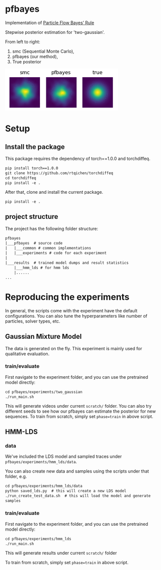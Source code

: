 # pfbayes

Implementation of [Particle Flow Bayes’ Rule](http://proceedings.mlr.press/v97/chen19c.html)

Stepwise posterior estimation for 'two-gaussian'.

From left to right: 
1. smc (Sequential Monte Carlo), 
2. pfbayes (our method), 
3. True posterior

![demo](video/two_gaussian.gif)


# Setup

## Install the package

This package requires the dependency of torch==1.0.0 and torchdiffeq.

```
pip install torch==1.0.0
git clone https://github.com/rtqichen/torchdiffeq
cd torchdiffeq
pip install -e .
```

After that, clone and install the current package.

```
pip install -e .
```

## project structure

The project has the following folder structure:
```
pfbayes
|___pfbayes  # source code
|   |___common # common implementations
|   |___experiments # code for each experiment
|
|___results  # trained model dumps and result statistics
    |___hmm_lds # for hmm lds
    |......
...
```


# Reproducing the experiments

In general, the scripts come with the experiment have the default configurations. 
You can also tune the hyperparameters like number of particles, solver types, etc. 

## Gaussian Mixture Model
The data is generated on the fly. This experiment is mainly used for qualitative evaluation. 

### train/evaluate
First navigate to the experiment folder, and you can use
the pretrained model directly:
```
cd pfbayes/experiments/two_gaussian
./run_main.sh
```
This will generate videos under current `scratch/` folder. You can also try different seeds to see how our pfbayes can estimate the posterior for new sequences. 
To train from scratch, simply set `phase=train` in above script. 


## HMM-LDS

### data
We've included the LDS model and sampled traces under `pfbayes/experiments/hmm_lds/data`. 

You can also create new data and samples using the scripts under that folder, e.g.
```
cd pfbayes/experiments/hmm_lds/data
python saved_lds.py  # this will create a new LDS model
./run_create_test_data.sh  # this will load the model and generate samples
```

### train/evaluate
First navigate to the experiment folder, and you can use
the pretrained model directly:

```
cd pfbayes/experiments/hmm_lds
./run_main.sh
```

This will generate results under current `scratch/` folder

To train from scratch, simply set `phase=train` in above script. 


